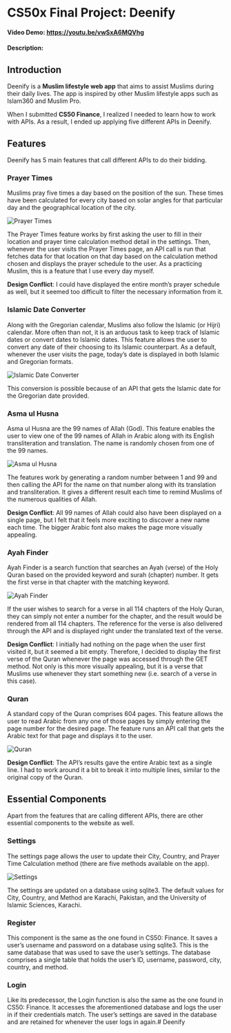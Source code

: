 # CS50x Final Project: Deenify
#### Video Demo:  <https://youtu.be/vwSxA6MQVhg>
#### Description:


## Introduction
Deenify is a **Muslim lifestyle web app** that aims to assist Muslims during their daily lives. The app is inspired by other Muslim lifestyle apps such as Islam360 and Muslim Pro.

When I submitted **CS50 Finance**, I realized I needed to learn how to work with APIs. As a result, I ended up applying five different APIs in Deenify.

## Features
Deenify has 5 main features that call different APIs to do their bidding.

### **Prayer Times**
Muslims pray five times a day based on the position of the sun. These times have been calculated for every city based on solar angles for that particular day and the geographical location of the city.

![Prayer Times](screenshots/PrayerTimes.png)

The Prayer Times feature works by first asking the user to fill in their location and prayer time calculation method detail in the settings. Then, whenever the user visits the Prayer Times page, an API call is run that fetches data for that location on that day based on the calculation method chosen and displays the prayer schedule to the user. As a practicing Muslim, this is a feature that I use every day myself.

**Design Conflict**: I could have displayed the entire month’s prayer schedule as well, but it seemed too difficult to filter the necessary information from it.

### **Islamic Date Converter**
Along with the Gregorian calendar, Muslims also follow the Islamic (or Hijri) calendar. More often than not, it is an arduous task to keep track of Islamic dates or convert dates to Islamic dates. This feature allows the user to convert any date of their choosing to its Islamic counterpart. As a default, whenever the user visits the page, today’s date is displayed in both Islamic and Gregorian formats.

![Islamic Date Converter](screenshots/DateC.png)


This conversion is possible because of an API that gets the Islamic date for the Gregorian date provided.

### **Asma ul Husna**
Asma ul Husna are the 99 names of Allah (God). This feature enables the user to view one of the 99 names of Allah in Arabic along with its English transliteration and translation. The name is randomly chosen from one of the 99 names.

![Asma ul Husna](screenshots/Asma.png)


The features work by generating a random number between 1 and 99 and then calling the API for the name on that number along with its translation and transliteration. It gives a different result each time to remind Muslims of the numerous qualities of Allah.

**Design Conflict**: All 99 names of Allah could also have been displayed on a single page, but I felt that it feels more exciting to discover a new name each time. The bigger Arabic font also makes the page more visually appealing.

### **Ayah Finder**
Ayah Finder is a search function that searches an Ayah (verse) of the Holy Quran based on the provided keyword and surah (chapter) number. It gets the first verse in that chapter with the matching keyword.

![Ayah Finder](screenshots/Ayah.png)


If the user wishes to search for a verse in all 114 chapters of the Holy Quran, they can simply not enter a number for the chapter, and the result would be rendered from all 114 chapters. The reference for the verse is also delivered through the API and is displayed right under the translated text of the verse.

**Design Conflict**: I initially had nothing on the page when the user first visited it, but it seemed a bit empty. Therefore, I decided to display the first verse of the Quran whenever the page was accessed through the GET method. Not only is this more visually appealing, but it is a verse that Muslims use whenever they start something new (i.e. search of a verse in this case).

### **Quran**
A standard copy of the Quran comprises 604 pages. This feature allows the user to read Arabic from any one of those pages by simply entering the page number for the desired page.
The feature runs an API call that gets the Arabic text for that page and displays it to the user.

![Quran](screenshots/Quran.png)


**Design Conflict**: The API’s results gave the entire Arabic text as a single line. I had to work around it a bit to break it into multiple lines, similar to the original copy of the Quran.

## Essential Components
Apart from the features that are calling different APIs, there are other essential components to the website as well.

### **Settings**
The settings page allows the user to update their City, Country, and Prayer Time Calculation method (there are five methods available on the app).

![Settings](screenshots/Settings.png)


The settings are updated on a database using sqlite3. The default values for City, Country, and Method are Karachi, Pakistan, and the University of Islamic Sciences, Karachi.

### **Register**
This component is the same as the one found in CS50: Finance. It saves a user’s username and password on a database using sqlite3. This is the same database that was used to save the user’s settings. The database comprises a single table that holds the user’s ID, username, password, city, country, and method.

### **Login**
Like its predecessor, the Login function is also the same as the one found in CS50: Finance. It accesses the aforementioned database and logs the user in if their credentials match. The user’s settings are saved in the database and are retained for whenever the user logs in again.# Deenify

